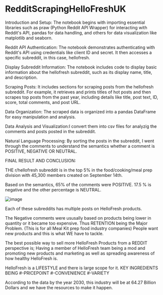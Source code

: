 # RedditScrapingHelloFreshUK

Introduction and Setup: The notebook begins with importing essential libraries such as praw (Python Reddit API Wrapper) for interacting with Reddit's API, pandas for data handling, and others for data visualization like matplotlib and seaborn.

Reddit API Authentication: The notebook demonstrates authenticating with Reddit's API using credentials like client ID and secret. It then accesses a specific subreddit, in this case, hellofresh.

Display Subreddit Information: The notebook includes code to display basic information about the hellofresh subreddit, such as its display name, title, and description.

Scraping Posts: It includes sections for scraping posts from the hellofresh subreddit. For example, it retrieves and prints titles of hot posts and then scrapes top posts from the past year, including details like title, post text, ID, score, total comments, and post URL.

Data Organization: The scraped data is organized into a pandas DataFrame for easy manipulation and analysis.

Data Analysis and Visualization:I convert them into csv files for analyzig the comments and posts posted in the subreddit.

Natural Language Processing:
By sorting the posts in the subreddit, I went through the comments to understand the semantics whether a comment is POSITIVE, NEGATIVE OR NEUTRAL.

FINAL RESULT AND CONCLUSION:

THE r/hellofresh subreddit is in the top 5% in the food/cooking/meal prep division with 45,300 members created on September 14th.

Based on the semantics, 65% of the comments were POSITIVE. 17.5 % is negative and the other percentage is NEUTRAL.

![image](https://github.com/karanmrn/RedditScrapingHelloFreshUK/assets/31683167/37fd7a07-d49b-4ca7-b4b3-1656c5104403)

Each of these subreddits has multiple posts on HelloFresh products.

The Negative comments were ususally based on products being lower in quantity or it became too expensive.
Thus RETENTION being the Major Problem. (This is for all Meal Kit prep food industry companies)
People want new products and this is what WE have to tackle.

The best possible way to sell more HelloFresh Products from a REDDIT perspective is;
Having a member of HelloFresh team being a mod and promoting new products and marketing as well as spreading awareness of how healthy HelloFresh is.

HelloFresh is a LIFESTYLE and there is large scope for it.
KEY INGREDIENTS BEING
#-PRICEPOINT
#-CONVENIENCE
#-VARIETY

According to the data by the year 2030, this industry will be at 64.27 Billion Dollars and we have the resources to make it happen.
